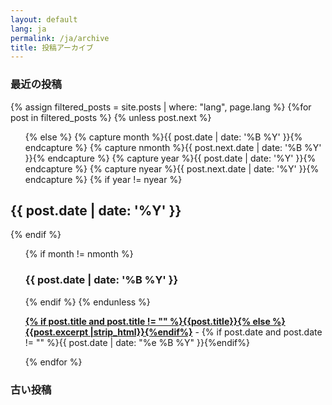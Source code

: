 ```yaml
---
layout: default
lang: ja
permalink: /ja/archive
title: 投稿アーカイブ
---
```



<div id="archives">
  <section id="archive">
    <h3>最近の投稿</h3>
      {% assign filtered_posts = site.posts | where: "lang", page.lang %}
      {%for post in filtered_posts %}
      {% unless post.next %}
      <ul class="this">
          {% else %}
          {% capture month %}{{ post.date | date: '%B %Y' }}{% endcapture %}
          {% capture nmonth %}{{ post.next.date | date: '%B %Y' }}{% endcapture %}
          {% capture year %}{{ post.date | date: '%Y' }}{% endcapture %}
          {% capture nyear %}{{ post.next.date | date: '%Y' }}{% endcapture %}
          {% if year != nyear %}
      </ul>
      <h2 style="text-align:left;">{{ post.date | date: '%Y' }}</h2>
          {% endif %}
      <ul class="past">
          {% if month != nmonth %}
          <h3 style="text-align:left;">{{ post.date | date: '%B %Y' }}</h3>
          {% endif %}
          {% endunless %}
          <p><b><a href="{{ site.baseurl }}{{ post.url }}">{% if post.title and post.title != "" %}{{post.title}}{% else %}{{post.excerpt |strip_html}}{%endif%}</a></b> - {% if post.date and post.date != "" %}{{ post.date | date: "%e %B %Y" }}{%endif%}</p>
        {% endfor %}
      </ul>
    <h3>古い投稿</h3>
  </section>
</div>
